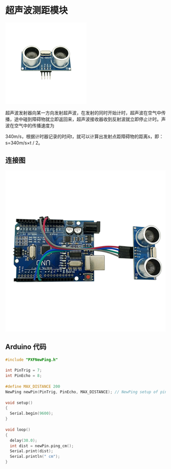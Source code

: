 # 超声波测距模块

![](/assets/超声波模块.png)

超声波发射器向某一方向发射超声波，在发射的同时开始计时，超声波在空气中传播，途中碰到障碍物就立即返回来，超声波接收器收到反射波就立即停止计时。声波在空气中的传播速度为

340m/s，根据计时器记录的时间t，就可以计算出发射点距障碍物的距离s，即：s=340m/s×t / 2。

## 连接图

![](/assets/超声波连接.png)

## Arduino 代码

```cpp
#include "PXFNewPing.h"

int PinTrig = 7;
int PinEcho = 8;

#define MAX_DISTANCE 200
NewPing newPin(PinTrig, PinEcho, MAX_DISTANCE); // NewPing setup of pins and maximum distance.

void setup()
{
  Serial.begin(9600);
}

void loop() 
{
  delay(30.0);
  int dist = newPin.ping_cm();
  Serial.print(dist);
  Serial.println(" cm");
}
```




